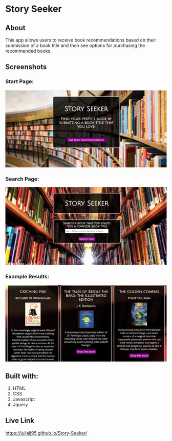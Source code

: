 # Story Seeker
## About
This app allows users to receive book recommendations based on their submission of a book title and then see options for purchasing the recommended books. 
## Screenshots
### Start Page:
![Start Page](/images/start-page.png)
### Search Page:
![Search Page](/images/search-page.png)
### Example Results:
![Example Results](/images/example-results.png)
## Built with:
1. HTML
2. CSS
3. Javascript
4. Jquery
## Live Link
https://julialj95.github.io/Story-Seeker/
